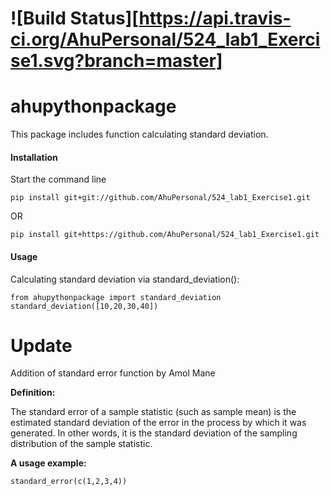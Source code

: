 ![Build Status][https://api.travis-ci.org/AhuPersonal/524_lab1_Exercise1.svg?branch=master]
===========
ahupythonpackage
===========

This package includes function calculating standard deviation.



#### Installation

Start the command line  

`pip install git+git://github.com/AhuPersonal/524_lab1_Exercise1.git`

OR

`pip install git+https://github.com/AhuPersonal/524_lab1_Exercise1.git`

#### Usage

Calculating standard deviation via standard_deviation():  
```
from ahupythonpackage import standard_deviation
standard_deviation([10,20,30,40])

```


# Update

Addition of standard error function by Amol Mane

**Definition:**

The standard error of a sample statistic (such as sample mean) is the estimated standard deviation of the error in the process by which it was generated. In other words, it is the standard deviation of the sampling distribution of the sample statistic.

**A usage example:**

    standard_error(c(1,2,3,4))
